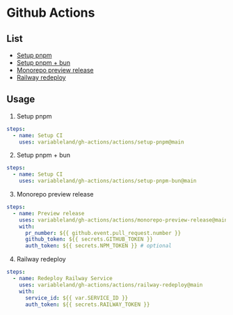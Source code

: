 # Github Actions

## List

- [Setup pnpm](./actions/setup-pnpm/action.yml)
- [Setup pnpm + bun](./actions/setup-pnpm-bun/action.yml)
- [Monorepo preview release](./actions/monorepo-preview-release/action.yml)
- [Railway redeploy](./actions/railway-redeploy/action.yml)

## Usage

1. Setup pnpm

  ```yml
  steps:
    - name: Setup CI
      uses: variableland/gh-actions/actions/setup-pnpm@main
  ```

2. Setup pnpm + bun

  ```yml
  steps:
    - name: Setup CI
      uses: variableland/gh-actions/actions/setup-pnpm-bun@main
  ```

3. Monorepo preview release

  ```yml
  steps:
    - name: Preview release
      uses: variableland/gh-actions/actions/monorepo-preview-release@main
      with:
        pr_number: ${{ github.event.pull_request.number }}
        github_token: ${{ secrets.GITHUB_TOKEN }}
        auth_token: ${{ secrets.NPM_TOKEN }} # optional
  ```

4. Railway redeploy

  ```yml
  steps:
    - name: Redeploy Railway Service
      uses: variableland/gh-actions/actions/railway-redeploy@main
      with:
        service_id: ${{ var.SERVICE_ID }}
        auth_token: ${{ secrets.RAILWAY_TOKEN }}
  ```
